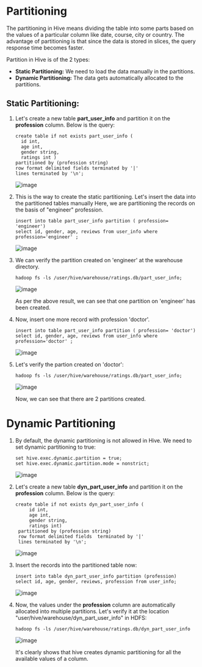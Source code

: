 # Partitioning

The partitioning in Hive means dividing the table into some parts based on the values of a particular column like date, course, city or country. The advantage of partitioning is that since the data is stored in slices, the query response time becomes faster.

Partition in Hive is of the 2 types:
- **Static Partitioning:** We need to load the data manually in the partitions.
- **Dynamic Partitioning:** The data gets automatically allocated to the partitions.

## Static Partitioning:
1. Let's create a new table **part_user_info** and partition it on the **profession** column. Below is the query:

    ````
    create table if not exists part_user_info (
      id int,
      age int,
      gender string,
      ratings int )
    partitioned by (profession string)
    row format delimited fields terminated by '|'
    lines terminated by '\n';
    ````
  
    ![image](https://user-images.githubusercontent.com/56078504/210304867-a04b19fa-9080-4cdb-b6e5-b237439059a7.png)

2. This is the way to create the static partitioning. Let's insert the data into the partitioned tables manually Here, we are partitioning the records on the basis of "engineer" profession.

   ````
   insert into table part_user_info partition ( profession= 'engineer')
   select id, gender, age, reviews from user_info where profession='engineer' ;
   ````
   ![image](https://user-images.githubusercontent.com/56078504/210305309-2feb88b9-1ea5-4dc0-86ba-03d80ec644dc.png)

3. We can verify the partition created on 'engineer' at the warehouse directory.

   ````
   hadoop fs -ls /user/hive/warehouse/ratings.db/part_user_info;
   ````
   
   ![image](https://user-images.githubusercontent.com/56078504/210305902-6c37e06b-24a1-45ba-9dd5-853f030577bb.png)

   As per the above result, we can see that one partition on 'engineer' has been created.
   
4. Now, insert one more record with profession 'doctor'.

   ````
   insert into table part_user_info partition ( profession= 'doctor')
   select id, gender, age, reviews from user_info where profession='doctor' ;
   ````
   
   ![image](https://user-images.githubusercontent.com/56078504/210306280-aa40ec4e-bf49-4e40-a4a2-dcb816d03000.png)

5. Let's verify the partion created on 'doctor':

   ````
   hadoop fs -ls /user/hive/warehouse/ratings.db/part_user_info;
   ````
   ![image](https://user-images.githubusercontent.com/56078504/210306444-a7c68012-f933-4a35-8341-98548a797896.png)

   
   Now, we can see that there are 2 partitions created.
   

# Dynamic Partitioning

1. By default, the dynamic partitioning is not allowed in Hive. We need to set dynamic partitioning to true:

   ````
   set hive.exec.dynamic.partition = true;
   set hive.exec.dynamic.partition.mode = nonstrict;
   ````
   ![image](https://user-images.githubusercontent.com/56078504/210308610-1a3090b7-aec5-4a46-b763-420e36995755.png)

2. Let's create a new table **dyn_part_user_info** and partition it on the **profession** column. Below is the query:

   ````
   create table if not exists dyn_part_user_info (
        id int,
        age int,
        gender string,
        ratings int)
    partitioned by (profession string) 
    row format delimited fields  terminated by '|'
    lines terminated by '\n';
   ````
   
   ![image](https://user-images.githubusercontent.com/56078504/210309030-e6231bd8-dd4d-4518-b427-864b5025fd93.png)

3. Insert the records into the partitioned table now:

   ````
   insert into table dyn_part_user_info partition (profession)
   select id, age, gender, reviews, profession from user_info;
   ````
   
   ![image](https://user-images.githubusercontent.com/56078504/210309222-8deb7435-af53-47c5-a832-3a4614e6a24f.png)
   
4. Now, the values under the **profession** column are automatically allocated into multiple partitions. Let's verify it at the location "user/hive/warehouse/dyn_part_user_info" in HDFS:

   ````
   hadoop fs -ls /user/hive/warehouse/ratings.db/dyn_part_user_info
   ````
   
   ![image](https://user-images.githubusercontent.com/56078504/210309907-0bb7db69-4afb-4e20-b4ba-b50997976523.png)
   
   It's clearly shows that hive creates dynamic partitioning for all the available values of a column.
